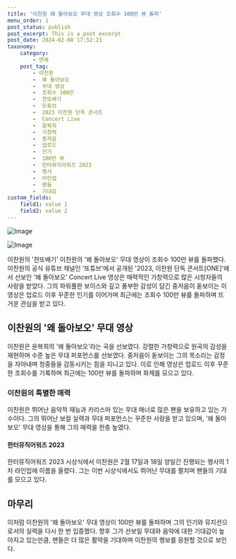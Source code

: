 ```yaml
---
title: '이찬원 왜 돌아보오 무대 영상 조회수 100만 뷰 돌파'
menu_order: 1
post_status: publish
post_excerpt: This is a post excerpt
post_date: 2024-02-08 17:52:21
taxonomy:
    category:
        - 연예
    post_tag:
        - 이찬원
        -  왜 돌아보오
        -  무대 영상
        -  조회수 100만
        -  찬또배기
        -  또튜브
        -  2023 이찬원 단독 콘서트
        -  Concert Live
        -  윤복희
        -  가창력
        -  중저음
        -  업로드
        -  인기
        -  100만 뷰
        -  한터뮤직어워즈 2023
        -  행사
        -  라인업
        -  팬들
        -  기대감
custom_fields:
    field1: value 1
    field2: value 2
---
```


![Image](https://ssl.pstatic.net/mimgnews/image/311/2024/02/08/0001689766_001_20240208071301329.jpg?type=w540)

![Image](https://mimgnews.pstatic.net/image/311/2024/02/08/0001689766_002_20240208071301372.jpg?type=w540)

이찬원의 '찬또배기' 이찬원의 '왜 돌아보오' 무대 영상이 조회수 100만 뷰를 돌파했다. 이찬원의 공식 유튜브 채널인 '또튜브'에서 공개된 '2023, 이찬원 단독 콘서트[ONE]'에서 선보인 '왜 돌아보오' Concert Live 영상은 매력적인 가창력으로 많은 시청자들의 사랑을 받았다. 그의 파워풀한 보이스와 깊고 풍부한 감성이 담긴 중저음이 돋보이는 이 영상은 업로드 이후 꾸준한 인기를 이어가며 최근에는 조회수 100만 뷰를 돌파하며 뜨거운 관심을 받고 있다.
## 이찬원의 '왜 돌아보오' 무대 영상
이찬원은 윤복희의 '왜 돌아보오'라는 곡을 선보였다. 강렬한 가창력으로 원곡의 감성을 재현하며 수준 높은 무대 퍼포먼스를 선보였다. 중저음이 돋보이는 그의 목소리는 감정을 자아내며 청중들을 감동시키는 힘을 지니고 있다. 이로 인해 영상은 업로드 이후 꾸준한 조회수를 기록하며 최근에는 100만 뷰를 돌파하며 화제를 모으고 있다.
### 이찬원의 특별한 매력
이찬원은 뛰어난 음악적 재능과 카리스마 있는 무대 매너로 많은 팬을 보유하고 있는 가수이다. 그의 뛰어난 보컬 실력과 무대 퍼포먼스는 꾸준한 사랑을 받고 있으며, '왜 돌아보오' 무대 영상을 통해 그의 매력을 한층 높였다.
#### 한터뮤직어워즈 2023
한터뮤직어워즈 2023 시상식에서 이찬원은 2월 17일과 18일 양일간 진행되는 행사의 1차 라인업에 이름을 올렸다. 그는 이번 시상식에서도 뛰어난 무대를 펼치며 팬들의 기대를 모으고 있다.
## 마무리
이처럼 이찬원의 '왜 돌아보오' 무대 영상이 100만 뷰를 돌파하며 그의 인기와 뮤지션으로서의 실력을 다시 한 번 입증했다. 향후 그가 선보일 무대와 음악에 대한 기대감이 높아지고 있는만큼, 팬들은 더 많은 활약을 기대하며 이찬원의 행보를 응원할 것으로 보인다.
